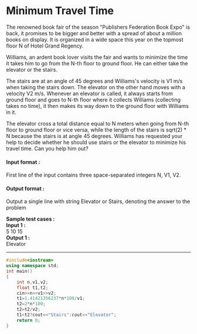 # Minimum Travel Time
The renowned book fair of the season "Publishers Federation Book Expo" is back, it promises to be bigger and better with a spread of about a million books on display. It is organized in a wide space this year on the topmost floor N of Hotel Grand Regency.

Williams, an ardent book lover visits the fair and wants to minimize the time it takes him to go from the N-th floor to ground floor. He can either take the elevator or the stairs.

The stairs are at an angle of 45 degrees and Williams's velocity is V1 m/s when taking the stairs down. The elevator on the other hand moves with a velocity V2 m/s. Whenever an elevator is called, it always starts from ground floor and goes to N-th floor where it collects Williams (collecting takes no time), it then makes its way down to the ground floor with Williams in it.

The elevator cross a total distance equal to N meters when going from N-th floor to ground floor or vice versa, while the length of the stairs is sqrt(2) * N because the stairs is at angle 45 degrees. Williams has requested your help to decide whether he should use stairs or the elevator to minimize his travel time. Can you help him out?

#### Input format :
First line of the input contains three space-separated integers N, V1, V2.

#### Output format :
Output a single line with string Elevator or Stairs, denoting the answer to the problem

**Sample test cases :** <br>
**Input 1 :** <br>
5 10 15<br>
**Output 1 :** <br>
Elevator

-------------------------------------------------------------------------------------------------------------------------------------------------------------------

```cpp
#include<iostream>
using namespace std;
int main()
{
    int n,v1,v2;
    float t1,t2;
    cin>>n>>v1>>v2;
    t1=1.41421356237*n*100/v1;
    t2=2*n*100;
    t2=t2/v2;
    t1<t2?cout<<"Stairs":cout<<"Elevator";
    return 0;
}

```
